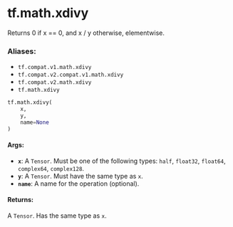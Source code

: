 <div itemscope itemtype="http://developers.google.com/ReferenceObject">
<meta itemprop="name" content="tf.math.xdivy" />
<meta itemprop="path" content="Stable" />
</div>

# tf.math.xdivy

Returns 0 if x == 0, and x / y otherwise, elementwise.

### Aliases:

* `tf.compat.v1.math.xdivy`
* `tf.compat.v2.compat.v1.math.xdivy`
* `tf.compat.v2.math.xdivy`
* `tf.math.xdivy`

``` python
tf.math.xdivy(
    x,
    y,
    name=None
)
```

<!-- Placeholder for "Used in" -->


#### Args:


* <b>`x`</b>: A `Tensor`. Must be one of the following types: `half`, `float32`, `float64`, `complex64`, `complex128`.
* <b>`y`</b>: A `Tensor`. Must have the same type as `x`.
* <b>`name`</b>: A name for the operation (optional).


#### Returns:

A `Tensor`. Has the same type as `x`.
